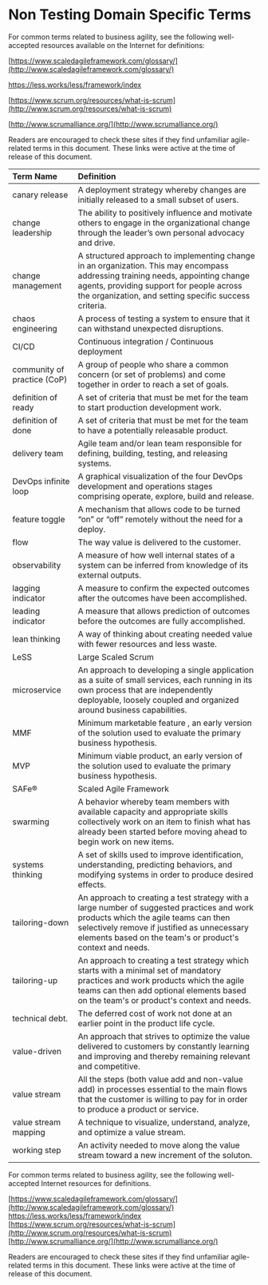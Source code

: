 # Non Testing Domain Specific Terms

For common terms related to business agility, see the following well-accepted resources available on the Internet for definitions:

[https://www.scaledagileframework.com/glossary/](http://www.scaledagileframework.com/glossary/)

https://less.works/less/framework/index

[https://www.scrum.org/resources/what-is-scrum](http://www.scrum.org/resources/what-is-scrum)

[http://www.scrumalliance.org/](http://www.scrumalliance.org/)

Readers are encouraged to check these sites if they find unfamiliar agile-related terms in this document. These links were active at the time of release of this document.

| Term Name        | Definition   |
|:---------------- |:-------------|
| canary release   | A deployment strategy whereby changes are initially released to a small subset of users. |
| change leadership| The ability to positively influence and motivate others to engage in the organizational change through the leader’s own personal advocacy and drive.  |
| change management| A structured approach to implementing change in an organization. This may encompass addressing training needs, appointing change agents, providing support for people across the organization, and setting specific success criteria.|
| chaos engineering| A process of testing a system to ensure that it can withstand unexpected disruptions. |
| CI/CD | Continuous integration / Continuous deployment |
| community of practice (CoP) | A group of people who share a common concern (or set of problems) and come together in order to reach a set of goals. |
| definition of ready         | A set of criteria that must be met for the team to start production development work.|
| definition of done          | A set of criteria that must be met for the team to have a potentially releasable product. |
| delivery team    | Agile team and/or lean team responsible for defining, building, testing, and releasing systems. |
| DevOps infinite loop        | A graphical visualization of the four DevOps development and operations stages comprising operate, explore, build and release.         |
| feature toggle   | A mechanism that allows code to be turned “on” or “off” remotely without the need for a deploy.  |
| flow  | The way value is delivered to the customer.   |
| observability    | A measure of how well internal states of a system can be inferred from knowledge of its external outputs. |
| lagging indicator| A measure to confirm the expected outcomes after the outcomes have been accomplished. |
| leading indicator| A measure that allows prediction of outcomes before the outcomes are fully accomplished. |
| lean thinking    | A way of thinking about creating needed value with fewer resources and less waste. |
| LeSS  | Large Scaled Scrum      |
| microservice     | An approach to developing a single application as a suite of small services, each running in its own process that are independently deployable, loosely coupled and organized around business capabilities. |
| MMF   | Minimum marketable feature , an early version of the solution used to evaluate the primary business hypothesis. |
| MVP   | Minimum viable product, an early version of the solution used to evaluate the primary business hypothesis. |
| SAFe® | Scaled Agile Framework  |
| swarming         | A behavior whereby team members with available capacity and appropriate skills collectively work on an item to finish what has already been started before moving ahead to begin work on new items. |
| systems thinking | A set of skills used to improve identification, understanding, predicting behaviors, and modifying systems in order to produce desired effects.   |
| tailoring-down   | An approach to creating a test strategy with a large number of suggested practices and work products which the agile teams can then selectively remove if justified as unnecessary elements based on the team's or product's context and needs. |
| tailoring-up     | An approach to creating a test strategy which starts with a minimal set of mandatory practices and work products which the agile teams can then add optional elements based on the team's or product's context and needs. |
| technical debt.  | The deferred cost of work not done at an earlier point in the product life cycle. |
| value-driven     | An approach that strives to optimize the value delivered to customers by constantly learning and improving and thereby remaining relevant and competitive. |
| value stream     | All the steps (both value add and non-value add) in processes essential to the main flows that the customer is willing to pay for in order to produce a product or service. |
| value stream mapping        | A technique to visualize, understand, analyze, and optimize a value stream. |
| working step     | An activity needed to move along the value stream toward a new increment of the soluton. |

For common terms related to business agility, see the following well-accepted Internet resources for definitions.

[https://www.scaledagileframework.com/glossary/](http://www.scaledagileframework.com/glossary/) https://less.works/less/framework/index [https://www.scrum.org/resources/what-is-scrum](http://www.scrum.org/resources/what-is-scrum)[http://www.scrumalliance.org/](http://www.scrumalliance.org/)

Readers are encouraged to check these sites if they find unfamiliar agile-related terms in this document. These links were active at the time of release of this document.